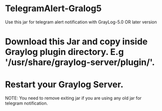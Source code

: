 # TelegramAlert-Gralog5
Use this jar for telegram alert notification with GrayLog-5.0 OR later version

# Download this Jar and copy inside Graylog plugin directory. E.g '/usr/share/graylog-server/plugin/'.
# Restart your Graylog Server.

NOTE: You need to remove exiting jar if you are using any old jar for telegram notification.
